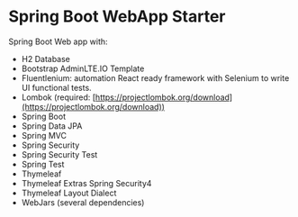 # Spring Boot WebApp Starter
Spring Boot Web app with:
 - H2 Database
 - Bootstrap AdminLTE.IO Template
 - Fluentlenium: automation React ready framework with Selenium to write UI functional tests.
 - Lombok (required: [https://projectlombok.org/download](https://projectlombok.org/download))
 - Spring Boot
 - Spring Data JPA
 - Spring MVC
 - Spring Security
 - Spring Security Test
 - Spring Test
 - Thymeleaf
 - Thymeleaf Extras Spring Security4
 - Thymeleaf Layout Dialect
 - WebJars (several dependencies)
